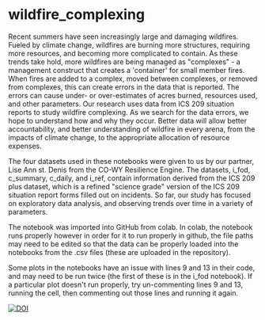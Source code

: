 # wildfire_complexing

Recent summers have seen increasingly large and damaging wildfires. Fueled by climate change, wildfires are burning more structures, requiring more resources, and becoming more complicated to contain. As these trends take hold, more wildfires are being managed as "complexes" - a management construct that creates a 'container' for small member fires. When fires are added to a complex, moved between complexes, or removed from complexes, this can create errors in the data that is reported. The errors can cause under- or over-estimates of acres burned, resources used, and other parameters. Our research uses data from ICS 209 situation reports to study wildfire complexing. As we search for the data errors, we hope to understand how and why they occur. Better data will allow better accountability, and better understanding of wildfire in every arena, from the impacts of climate change, to the appropriate allocation of resource expenses.

The four datasets used in these notebooks were given to us by our partner, Lise Ann st. Denis from the CO-WY Resilience Engine. The datasets, i_fod, c_summary, c_daily, and i_ref, contain information derived from the ICS 209 plus dataset, which is a refined "science grade" version of the ICS 209 situation report forms filled out on incidents. So far, our study has focused on exploratory data analysis, and observing trends over time in a variety of parameters.

The notebook was imported into GitHub from colab. In colab, the notebook runs properly however in order for it to run properly in github, the file paths may need to be edited so that the data can be properly loaded into the notebooks from the .csv files (these are uploaded in the repository).

Some plots in the notebooks have an issue with lines 9 and 13 in their code, and may need to be run twice (the first of these is in the i_fod notebook). If a particular plot doesn't run properly, try un-commenting lines 9 and 13, running the cell, then commenting out those lines and running it again.

[![DOI](https://zenodo.org/badge/DOI/10.5281/zenodo.15331349.svg)](https://doi.org/10.5281/zenodo.15331349)
